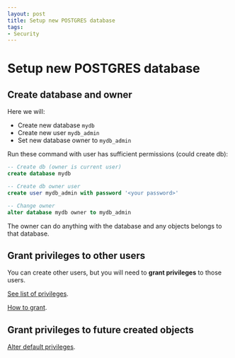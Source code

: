 ```yaml
---
layout: post
title: Setup new POSTGRES database
tags:
- Security
---
```


# Setup new POSTGRES database

## Create database and owner

Here we will:
- Create new database `mydb`
- Create new user `mydb_admin`
- Set new database owner to `mydb_admin`

Run these command with user has sufficient permissions (could create db):

```sql
-- Create db (owner is current user)
create database mydb

-- Create db owner user
create user mydb_admin with password '<your password>'

-- Change owner
alter database mydb owner to mydb_admin
```

The owner can do anything with the database and any objects belongs to that database.

## Grant privileges to other users

You can create other users, but you will need to **grant privileges** to those users.

[See list of privileges](https://www.postgresql.org/docs/13/ddl-priv.html).

[How to grant](https://www.postgresql.org/docs/13/sql-grant.html).

## Grant privileges to future created objects

[Alter default privileges](https://www.postgresql.org/docs/14/sql-alterdefaultprivileges.html).
